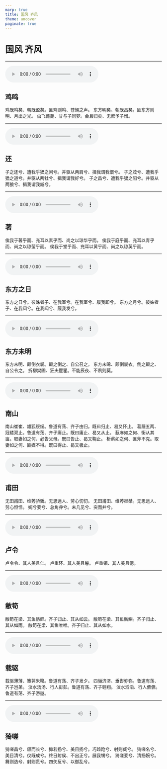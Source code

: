 ```yaml
---
marp: true
title: 国风 齐风
theme: uncover
paginate: true
---
```


# 国风 齐风

---

![](assets/audios/08/1.mp3)

## 鸡鸣

鸡既鸣矣、朝既盈矣。匪鸡则鸣、苍蝇之声。
东方明矣、朝既昌矣。匪东方则明、月出之光。
虫飞薨薨、甘与子同梦。会且归矣、无庶予子憎。

---

![](assets/audios/08/2.mp3)

## 还

子之还兮、遭我乎峱之闲兮。并驱从两肩兮、揖我谓我儇兮。
子之茂兮、遭我乎峱之道兮。并驱从两牡兮、揖我谓我好兮。
子之昌兮、遭我乎峱之阳兮。并驱从两狼兮、揖我谓我臧兮。

---

![](assets/audios/08/3.mp3)

## 著

俟我于著乎而、充耳以素乎而、尚之以琼华乎而。
俟我于庭乎而、充耳以青乎而、尚之以琼莹乎而。
俟我于堂乎而、充耳以黄乎而、尚之以琼英乎而。

---

![](assets/audios/08/4.mp3)

## 东方之日

东方之日兮。彼姝者子、在我室兮。在我室兮、履我即兮。
东方之月兮。彼姝者子、在我闼兮。在我闼兮、履我发兮。

---

![](assets/audios/08/5.mp3)

## 东方未明

东方未明、颠倒衣裳。颠之倒之、自公召之。
东方未晞、颠倒裳衣。倒之颠之、自公令之。
折柳樊圃、狂夫瞿瞿。不能辰夜、不夙则莫。

---

![](assets/audios/08/6.mp3)

## 南山

南山崔崔、雄狐绥绥。鲁道有荡、齐子由归。既曰归止、曷又怀止。
葛屦五两、冠緌双止。鲁道有荡、齐子庸止。既曰庸止、曷又从止。
蓺麻如之何、衡从其亩。取妻如之何、必告父母。既曰告止、曷又鞠止。
析薪如之何、匪斧不克。取妻如之何、匪媒不得。既曰得止、曷又极止。

---

![](assets/audios/08/7.mp3)

## 甫田

无田甫田、维莠骄骄。无思远人、劳心忉忉。
无田甫田、维莠桀桀。无思远人、劳心怛怛。
婉兮娈兮、总角丱兮。未几见兮、突而弁兮。

---

![](assets/audios/08/8.mp3)

## 卢令

卢令令、其人美且仁。
卢重环、其人美且鬈。
卢重镅、其人美且偲。

---

![](assets/audios/08/9.mp3)

## 敝笱

敝笱在梁、其鱼鲂鳏。齐子归止、其从如云。
敝笱在梁、其鱼鲂鱮。齐子归止、其从如雨。
敝笱在梁、其鱼唯唯。齐子归止、其从如水。

---

![](assets/audios/08/10.mp3)

## 载驱

载驱薄薄、簟茀朱鞹。鲁道有荡、齐子发夕。
四骊济济、垂辔弥弥。鲁道有荡、齐子岂弟。
汶水汤汤、行人彭彭。鲁道有荡、齐子翱翔。
汶水滔滔、行人儦儦。鲁道有荡、齐子游遨。

---

![](assets/audios/08/11.mp3)

## 猗嗟

猗嗟昌兮、颀而长兮、抑若扬兮、美目扬兮。巧趋跄兮、射则臧兮。
猗嗟名兮、美目清兮。仪既成兮。终日射侯、不出正兮。展我甥兮。
猗嗟娈兮、清扬婉兮。舞则选兮、射则贯兮。四矢反兮、以御乱兮。

